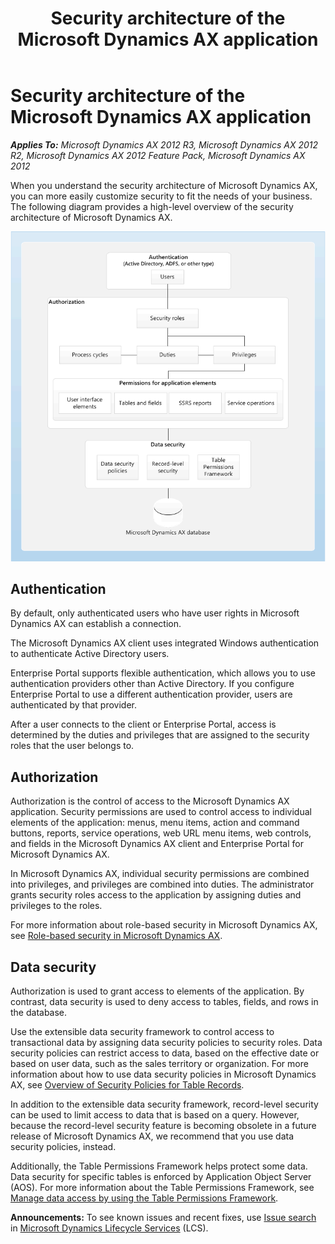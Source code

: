 ﻿---
title: Security architecture of the Microsoft Dynamics AX application
TOCTitle: Security architecture of the Microsoft Dynamics AX application
ms:assetid: 7d8a9cda-d97f-4b99-acd7-a42b9b662656
ms:mtpsurl: https://technet.microsoft.com/en-us/library/Aa496919(v=AX.60)
ms:contentKeyID: 35132694
ms.date: 04/18/2014
mtps_version: v=AX.60
---

# Security architecture of the Microsoft Dynamics AX application 


_**Applies To:** Microsoft Dynamics AX 2012 R3, Microsoft Dynamics AX 2012 R2, Microsoft Dynamics AX 2012 Feature Pack, Microsoft Dynamics AX 2012_

When you understand the security architecture of Microsoft Dynamics AX, you can more easily customize security to fit the needs of your business. The following diagram provides a high-level overview of the security architecture of Microsoft Dynamics AX.

![security architecture diagram](images/Aa496919.SecurityArchitecture(AX.60).gif "security architecture diagram")

## Authentication

By default, only authenticated users who have user rights in Microsoft Dynamics AX can establish a connection.

The Microsoft Dynamics AX client uses integrated Windows authentication to authenticate Active Directory users.

Enterprise Portal supports flexible authentication, which allows you to use authentication providers other than Active Directory. If you configure Enterprise Portal to use a different authentication provider, users are authenticated by that provider.

After a user connects to the client or Enterprise Portal, access is determined by the duties and privileges that are assigned to the security roles that the user belongs to.

## Authorization

Authorization is the control of access to the Microsoft Dynamics AX application. Security permissions are used to control access to individual elements of the application: menus, menu items, action and command buttons, reports, service operations, web URL menu items, web controls, and fields in the Microsoft Dynamics AX client and Enterprise Portal for Microsoft Dynamics AX.

In Microsoft Dynamics AX, individual security permissions are combined into privileges, and privileges are combined into duties. The administrator grants security roles access to the application by assigning duties and privileges to the roles.

For more information about role-based security in Microsoft Dynamics AX, see [Role-based security in Microsoft Dynamics AX](role-based-security-in-microsoft-dynamics-ax.md).

## Data security

Authorization is used to grant access to elements of the application. By contrast, data security is used to deny access to tables, fields, and rows in the database.

Use the extensible data security framework to control access to transactional data by assigning data security policies to security roles. Data security policies can restrict access to data, based on the effective date or based on user data, such as the sales territory or organization. For more information about how to use data security policies in Microsoft Dynamics AX, see [Overview of Security Policies for Table Records](https://technet.microsoft.com/en-us/library/hh272123\(v=ax.60\)).

In addition to the extensible data security framework, record-level security can be used to limit access to data that is based on a query. However, because the record-level security feature is becoming obsolete in a future release of Microsoft Dynamics AX, we recommend that you use data security policies, instead.

Additionally, the Table Permissions Framework helps protect some data. Data security for specific tables is enforced by Application Object Server (AOS). For more information about the Table Permissions Framework, see [Manage data access by using the Table Permissions Framework](manage-data-access-by-using-the-table-permissions-framework.md).

  
**Announcements:** To see known issues and recent fixes, use [Issue search](http://go.microsoft.com/fwlink/?linkid=389258) in [Microsoft Dynamics Lifecycle Services](http://go.microsoft.com/fwlink/?linkid=306505) (LCS).

